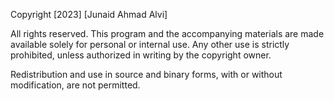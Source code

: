 Copyright [2023] [Junaid Ahmad Alvi]

All rights reserved. This program and the accompanying materials
are made available solely for personal or internal use. Any other use
is strictly prohibited, unless authorized in writing by the copyright
owner.

Redistribution and use in source and binary forms, with or without
modification, are not permitted.
